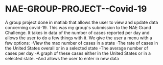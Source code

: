 # NAE-GROUP-PROJECT--Covid-19
A group project done in matlab that allows the user to view and update data concerning covid-19.
This was my group's submission to the NAE Grand Challenge.
It takes in data of the number of cases reported per day and allows the user to do a few things with it.
We give the user a menu with a few options:
-View the max number of cases in a state
-The rate of cases in the United States overall or in a selected state
-The average number of cases per day
-A graph of these cases either in the United States or in a selected state.
-And allows the user to enter in new data

